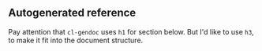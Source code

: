## Autogenerated reference

Pay attention that `cl-gendoc` uses `h1` for section below.
But I'd like to use `h3`, to make it fit into the document structure.

